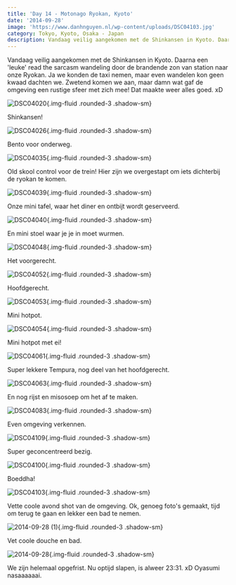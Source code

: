 ```yaml
---
title: 'Day 14 - Motonago Ryokan, Kyoto'
date: '2014-09-28'
image: 'https://www.danhnguyen.nl/wp-content/uploads/DSC04103.jpg'
category: Tokyo, Kyoto, Osaka - Japan
description: Vandaag veilig aangekomen met de Shinkansen in Kyoto. Daarna een 'leuke' read the sarcasm wandeling door de...
---
```


Vandaag veilig aangekomen met de Shinkansen in Kyoto. Daarna een 'leuke' read the sarcasm wandeling door de brandende zon van station naar onze Ryokan. Ja we konden de taxi nemen, maar even wandelen kon geen kwaad dachten we. Zwetend komen we aan, maar damn wat gaf de omgeving een rustige sfeer met zich mee! Dat maakte weer alles goed. xD

![DSC04020](https://www.danhnguyen.nl/wp-content/uploads/DSC04020-1024x575.jpg){.img-fluid .rounded-3 .shadow-sm}

Shinkansen!

![DSC04026](https://www.danhnguyen.nl/wp-content/uploads/DSC04026-1024x575.jpg){.img-fluid .rounded-3 .shadow-sm}

Bento voor onderweg.

![DSC04035](https://www.danhnguyen.nl/wp-content/uploads/DSC04035-1024x575.jpg){.img-fluid .rounded-3 .shadow-sm}

Old skool control voor de trein! Hier zijn we overgestapt om iets dichterbij de ryokan te komen.

![DSC04039](https://www.danhnguyen.nl/wp-content/uploads/DSC04039-1024x575.jpg){.img-fluid .rounded-3 .shadow-sm}

Onze mini tafel, waar het diner en ontbijt wordt geserveerd.

![DSC04040](https://www.danhnguyen.nl/wp-content/uploads/DSC04040-1024x575.jpg){.img-fluid .rounded-3 .shadow-sm}

En mini stoel waar je je in moet wurmen.

![DSC04048](https://www.danhnguyen.nl/wp-content/uploads/DSC04048-1024x575.jpg){.img-fluid .rounded-3 .shadow-sm}

Het voorgerecht.

![DSC04052](https://www.danhnguyen.nl/wp-content/uploads/DSC04052-1024x575.jpg){.img-fluid .rounded-3 .shadow-sm}

Hoofdgerecht.

![DSC04053](https://www.danhnguyen.nl/wp-content/uploads/DSC04053-1024x575.jpg){.img-fluid .rounded-3 .shadow-sm}

Mini hotpot.

![DSC04054](https://www.danhnguyen.nl/wp-content/uploads/DSC04054-1024x575.jpg){.img-fluid .rounded-3 .shadow-sm}

Mini hotpot met ei!

![DSC04061](https://www.danhnguyen.nl/wp-content/uploads/DSC04061-1024x575.jpg){.img-fluid .rounded-3 .shadow-sm}

Super lekkere Tempura, nog deel van het hoofdgerecht.

![DSC04063](https://www.danhnguyen.nl/wp-content/uploads/DSC04063-1024x575.jpg){.img-fluid .rounded-3 .shadow-sm}

En nog rijst en misosoep om het af te maken.

![DSC04083](https://www.danhnguyen.nl/wp-content/uploads/DSC04083-1024x575.jpg){.img-fluid .rounded-3 .shadow-sm}

Even omgeving verkennen.

![DSC04109](https://www.danhnguyen.nl/wp-content/uploads/DSC04109-1024x575.jpg){.img-fluid .rounded-3 .shadow-sm}

Super geconcentreerd bezig.

![DSC04100](https://www.danhnguyen.nl/wp-content/uploads/DSC04100-1024x575.jpg){.img-fluid .rounded-3 .shadow-sm}

Boeddha!

![DSC04103](https://www.danhnguyen.nl/wp-content/uploads/DSC04103-1024x575.jpg){.img-fluid .rounded-3 .shadow-sm}

Vette coole avond shot van de omgeving. Ok, genoeg foto's gemaakt, tijd om terug te gaan en lekker een bad te nemen.

![2014-09-28 (1)](https://www.danhnguyen.nl/wp-content/uploads/2014-09-28-1-1024x575.jpg){.img-fluid .rounded-3 .shadow-sm}

Vet coole douche en bad.

![2014-09-28](https://www.danhnguyen.nl/wp-content/uploads/2014-09-28.jpg){.img-fluid .rounded-3 .shadow-sm}

We zijn helemaal opgefrist. Nu optijd slapen, is alweer 23:31. xD Oyasumi nasaaaaaai.
